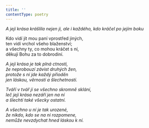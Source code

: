 ```yaml
---
title: ''
contentType: poetry
---
```


<section>

_A její krása krášlila nejen ji, ale i každého, kdo kráčel po jejím boku_

</section>

<section>

Kdo vidí jít mou paní vprostřed jiných,  
ten vidí vrchol všeho blaženství;  
a všechny ty, co mohou kráčet s ní,  
děkují Bohu za to dobrodiní.

_A její krása je tak plná ctnosti,  
že neprobouzí závist druhých žen,  
protože s ní jde každý přioděn  
jen láskou, věrností a šlechetností._

</section>

<section>

_Tváří v tvář jí se všechno skromně sklání,  
leč její krása nezáří jen na ní  
a šlechtí také všecky ostatní._

</section>

<section>

_A všechno u ní je tak urozené,  
že nikdo, kdo se na ni rozpomene,  
nemůže nevzdychat hned láskou k ní._

</section>
